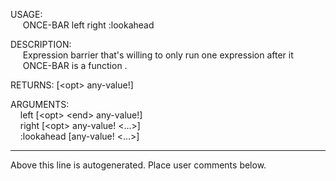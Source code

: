 USAGE:  
&nbsp;&nbsp;&nbsp;&nbsp;&nbsp;ONCE-BAR&nbsp;left&nbsp;right&nbsp;:lookahead&nbsp;  
  
DESCRIPTION:  
&nbsp;&nbsp;&nbsp;&nbsp;&nbsp;Expression&nbsp;barrier&nbsp;that's&nbsp;willing&nbsp;to&nbsp;only&nbsp;run&nbsp;one&nbsp;expression&nbsp;after&nbsp;it  
&nbsp;&nbsp;&nbsp;&nbsp;&nbsp;ONCE-BAR&nbsp;is&nbsp;a&nbsp;function&nbsp;.  
  
RETURNS:&nbsp;[&lt;opt&gt;&nbsp;any-value!]  
  
ARGUMENTS:  
&nbsp;&nbsp;&nbsp;&nbsp;left&nbsp;[&lt;opt&gt;&nbsp;&lt;end&gt;&nbsp;any-value!]  
&nbsp;&nbsp;&nbsp;&nbsp;right&nbsp;[&lt;opt&gt;&nbsp;any-value!&nbsp;&lt;...&gt;]  
&nbsp;&nbsp;&nbsp;&nbsp;:lookahead&nbsp;[any-value!&nbsp;&lt;...&gt;]  
___
Above this line is autogenerated. Place user comments below.